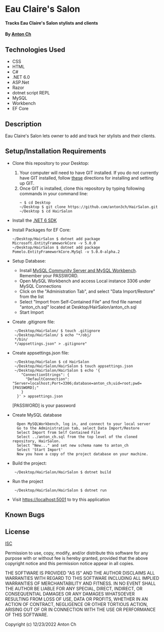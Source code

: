 # Eau Claire's Salon

#### Tracks Eau Claire's Salon stylists and clients

#### By [Anton Ch](https://github.com/anton3ch)

## Technologies Used

- CSS
- HTML
- C#
- .NET 6.0
- ASP.Net
- Razor
- dotnet script REPL
- MySQL
- Workbench
- EF Core

## Description

Eau Claire's Salon lets owner to add and track her stylists and their clients.

## Setup/Installation Requirements

- Clone this repository to your Desktop:
  1. Your computer will need to have GIT installed. If you do not currently have GIT installed, follow [these](https://docs.github.com/en/get-started/quickstart/set-up-git) directions for installing and setting up GIT.
  2. Once GIT is installed, clone this repository by typing following commands in your command line:
     ```
     ~ $ cd Desktop
     ~/Desktop $ git clone https://github.com/anton3ch/HairSalon.git
     ~/Desktop $ cd HairSalon
     ```
- Install the [.NET 6 SDK](https://dotnet.microsoft.com/en-us/download/dotnet/6.0)
- Install Packages for EF Core:
  ```
  ~/Desktop/HairSalon $ dotnet add package Microsoft.EntityFrameworkCore -v 5.0.0
  ~/Desktop/HairSalon $ dotnet add package Pomelo.EntityFrameworkCore.MySql -v 5.0.0-alpha.2
  ```
- Setup Database:
  - Install [MySQL Community Server and MySQL Workbench](https://www.learnhowtoprogram.com/fidgetech-3-c-and-net/3-0-lessons-1-5-getting-started-with-c/3-0-0-04-installing-and-configuring-mysql). Remember your PASSWORD.
  - Open MySQL Workbench and access Local instance 3306 under MySQL Connections
  - Click on the "Administration Tab", and select "Data Import/Restore" from the list
  - Select "Import from Self-Contained File" and find file named "anton_ch.sql" located at Desktop/HairSalon/anton_ch.sql
  - Start Import
- Create .gitignore file:
  ```
   ~/Desktop/HairSalon/ $ touch .gitignore
   ~/Desktop/HairSalon/ $ echo "*/obj/
   */bin/
   */appsettings.json" > .gitignore"
  ```
- Create appsettings.json file:
  ```
   ~/Desktop/HairSalon $ cd HairSalon
   ~/Desktop/HairSalon/HairSalon $ touch appsettings.json
   ~/Desktop/HairSalon/HairSalon $ echo '{
      "ConnectionStrings": {
        "DefaultConnection": "Server=localhost;Port=3306;database=anton_ch;uid=root;pwd=[PASSWORD];"
      }
    }' > appsettings.json
  ```
  [PASSWORD] is your password

- Create MySQL database
  ```
    Open MySQLWorkbench, log in, and connect to your local server
    Go to the Administration tab, select Data Import/Restore
    Select Import from Self Contained File
    Select ../anton_ch.sql from the top level of the cloned repository, HairSalon.
    Select "New..." and set new schema name to anton_ch
    Select 'Start Import'
    Now you have a copy of the project database on your machine.
  ```

- Build the project:
  ```
   ~/Desktop/HairSalon/HairSalon $ dotnet build
  ```
- Run the project
  ```
   ~/Desktop/HairSalon/HairSalon $ dotnet run
  ```
- Visit [https://localhost:5001](https://localhost:5001) to try this application

## Known Bugs



## License

[ISC](https://opensource.org/licenses/ISC)

Permission to use, copy, modify, and/or distribute this software for any purpose with or without fee is hereby granted, provided that the above copyright notice and this permission notice appear in all copies.

THE SOFTWARE IS PROVIDED "AS IS" AND THE AUTHOR DISCLAIMS ALL WARRANTIES WITH REGARD TO THIS SOFTWARE INCLUDING ALL IMPLIED WARRANTIES OF MERCHANTABILITY AND FITNESS. IN NO EVENT SHALL THE AUTHOR BE LIABLE FOR ANY SPECIAL, DIRECT, INDIRECT, OR CONSEQUENTIAL DAMAGES OR ANY DAMAGES WHATSOEVER RESULTING FROM LOSS OF USE, DATA OR PROFITS, WHETHER IN AN ACTION OF CONTRACT, NEGLIGENCE OR OTHER TORTIOUS ACTION, ARISING OUT OF OR IN CONNECTION WITH THE USE OR PERFORMANCE OF THIS SOFTWARE.

Copyright (c) 12/23/2022 Anton Ch